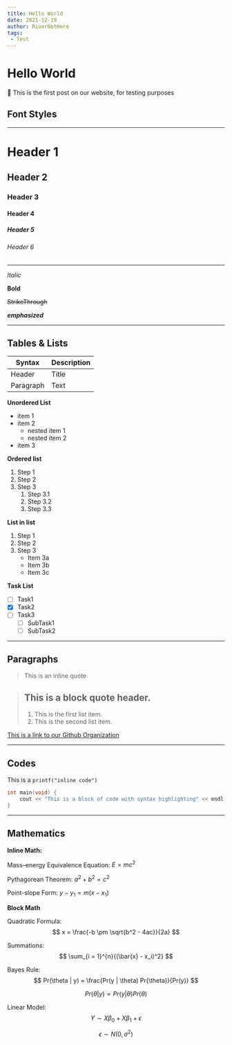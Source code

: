 ```yaml
---
title: Hello World
date: 2021-12-19
author: RiverNotHere
tags:
 - Test
---
```


# Hello World
:memo: This is the first post on our website, for testing purposes

## Font Styles
---
# Header 1
## Header 2
### Header 3
#### Header 4
##### Header 5
###### Header 6
---

*Italic*

**Bold**

~~StrikeThrough~~

___emphasized___

---
## Tables & Lists
| Syntax      | Description |
| ----------- | ----------- |
| Header      | Title       |
| Paragraph   | Text        |

**Unordered List**
- item 1
- item 2
  - nested item 1
  - nested item 2
- item 3

**Ordered list**
1. Step 1
2. Step 2
3. Step 3
    1. Step 3.1
    2. Step 3.2
    3. Step 3.3

**List in list**
1. Step 1
2. Step 2
3. Step 3
    * Item 3a
    * Item 3b
    * Item 3c

**Task List**
- [ ] Task1
- [x] Task2
- [ ] Task3
  - [ ] SubTask1
  - [ ] SubTask2
---
## Paragraphs
> This is an inline quote

> ## This is a block quote header.
> 
> 1.   This is the first list item.
> 2.   This is the second list item.

[This is a link to our Github Organization](https://www.github.com/ICU-Studio)

---

## Codes
This is a `printf("inline code")`
```cpp
int main(void) {
    cout << "This is a block of code with syntax highlighting" << endl;
}
```
---
## Mathematics
**Inline Math:**

Mass–energy Equivalence Equation: $E = mc^2$

Pythagorean Theorem: $a^2 + b^2 = c^2$

Point-slope Form: $y - y_1 = m(x - x_1)$

**Block Math**

Quadratic Formula:
$$
x = \frac{-b \pm \sqrt{b^2 - 4ac}}{2a}
$$

Summations:
$$
\sum_{i = 1}^{n}{(\bar{x} - x_i)^2}
$$

Bayes Rule:
$$
Pr(\theta | y) = \frac{Pr(y | \theta) Pr(\theta)}{Pr(y)}
$$

$$
Pr(\theta | y) \propto Pr(y | \theta) Pr(\theta)
$$

Linear Model:
$$
Y \sim X\beta_0 + X\beta_1 + \epsilon
$$

$$
\epsilon \sim N(0,\sigma^2)
$$


